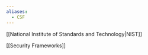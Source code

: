 ```yaml
---
aliases:
  - CSF
---
```

[[National Institute of Standards and Technology|NIST]]

[[Security Frameworks]]
